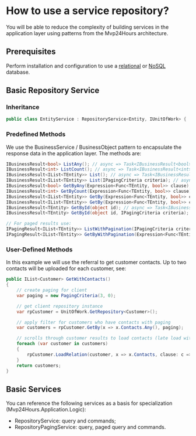 # How to use a service repository?
You will be able to reduce the complexity of building services in the application layer using patterns from the Mvp24Hours architecture.

## Prerequisites
Perform installation and configuration to use a [relational](en-us/database/relational.md) or [NoSQL](en-us/database/nosql.md) database.

## Basic Repository Service
### Inheritance
```csharp
public class EntityService : RepositoryService<Entity, IUnitOfWork> { ... } // async => RepositoryServiceAsync<Entity, IUnitOfWorkAsync>
```

### Predefined Methods
We use the BusinessService / BusinessObject pattern to encapsulate the response data in the application layer. The methods are:
```csharp
IBusinessResult<bool> ListAny(); // async => Task<IBusinessResult<bool>> ListAnyAsync
IBusinessResult<int> ListCount(); // async => Task<IBusinessResult<int>> ListCountAsync
IBusinessResult<IList<TEntity>> List(); // async => Task<IBusinessResult<IList<TEntity>>> ListAsync
IBusinessResult<IList<TEntity>> List(IPagingCriteria criteria); // async => Task<IBusinessResult<IList<TEntity>>> ListAsync
IBusinessResult<bool> GetByAny(Expression<Func<TEntity, bool>> clause); // async => Task<IBusinessResult<bool>> GetByAnyAsync
IBusinessResult<int> GetByCount(Expression<Func<TEntity, bool>> clause); // async => Task<IBusinessResult<int>> GetByCountAsync
IBusinessResult<IList<TEntity>> GetBy(Expression<Func<TEntity, bool>> clause); // async => Task<IBusinessResult<IList<TEntity>>> GetByAsync
IBusinessResult<IList<TEntity>> GetBy(Expression<Func<TEntity, bool>> clause, IPagingCriteria criteria); // async => Task<IBusinessResult<IList<TEntity>>> GetByAsync
IBusinessResult<TEntity> GetById(object id); // async => Task<IBusinessResult<TEntity>> GetByIdAsync
IBusinessResult<TEntity> GetById(object id, IPagingCriteria criteria); // async => Task<IBusinessResult<TEntity>> GetByIdAsync

// For paged results use:
IPagingResult<IList<TEntity>> ListWithPagination(IPagingCriteria criteria = null); // async => Task<IPagingResult<IList<TEntity>>> ListWithPaginationAsync
IPagingResult<IList<TEntity>> GetByWithPagination(Expression<Func<TEntity, bool>> clause, IPagingCriteria criteria = null); // async => Task<IPagingResult<IList<TEntity>>> GetByWithPaginationAsync
```

### User-Defined Methods
In this example we will use the referral to get customer contacts. Up to two contacts will be uploaded for each customer, see:
```csharp
public IList<Customer> GetWithContacts()
{
    // create paging for client
    var paging = new PagingCriteria(3, 0);

    // get client repository instance
    var rpCustomer = UnitOfWork.GetRepository<Customer>();

    // apply filter for customers who have contacts with paging
    var customers = rpCustomer.GetBy(x => x.Contacts.Any(), paging);

    // scrolls through customer results to load contacts (late load with filter and/or paging)
    foreach (var customer in customers)
    {
        rpCustomer.LoadRelation(customer, x => x.Contacts, clause: c => c.Active, limit: 2);
    }
    return customers;
}
```

## Basic Services
You can reference the following services as a basis for specialization (Mvp24Hours.Application.Logic):
* RepositoryService: query and commands;
* RepositoryPagingService: query, paged query and commands.